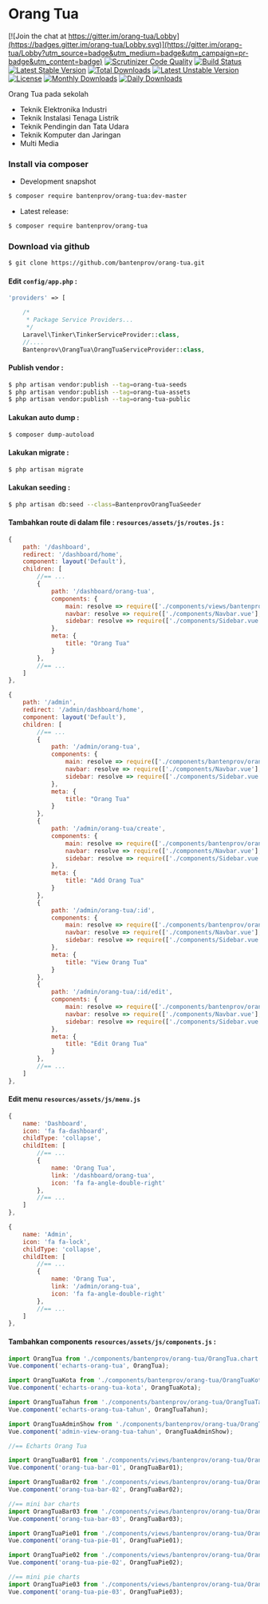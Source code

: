 # Orang Tua

[![Join the chat at https://gitter.im/orang-tua/Lobby](https://badges.gitter.im/orang-tua/Lobby.svg)](https://gitter.im/orang-tua/Lobby?utm_source=badge&utm_medium=badge&utm_campaign=pr-badge&utm_content=badge)
[![Scrutinizer Code Quality](https://scrutinizer-ci.com/g/bantenprov/orang-tua/badges/quality-score.png?b=master)](https://scrutinizer-ci.com/g/bantenprov/orang-tua/?branch=master)
[![Build Status](https://scrutinizer-ci.com/g/bantenprov/orang-tua/badges/build.png?b=master)](https://scrutinizer-ci.com/g/bantenprov/orang-tua/build-status/master)
[![Latest Stable Version](https://poser.pugx.org/bantenprov/orang-tua/v/stable)](https://packagist.org/packages/bantenprov/orang-tua)
[![Total Downloads](https://poser.pugx.org/bantenprov/orang-tua/downloads)](https://packagist.org/packages/bantenprov/orang-tua)
[![Latest Unstable Version](https://poser.pugx.org/bantenprov/orang-tua/v/unstable)](https://packagist.org/packages/bantenprov/orang-tua)
[![License](https://poser.pugx.org/bantenprov/orang-tua/license)](https://packagist.org/packages/bantenprov/orang-tua)
[![Monthly Downloads](https://poser.pugx.org/bantenprov/orang-tua/d/monthly)](https://packagist.org/packages/bantenprov/orang-tua)
[![Daily Downloads](https://poser.pugx.org/bantenprov/orang-tua/d/daily)](https://packagist.org/packages/bantenprov/orang-tua)

Orang Tua pada sekolah

- Teknik Elektronika Industri
- Teknik Instalasi Tenaga Listrik
- Teknik Pendingin dan Tata Udara
- Teknik Komputer dan Jaringan
- Multi Media

### Install via composer

- Development snapshot

```bash
$ composer require bantenprov/orang-tua:dev-master
```

- Latest release:

```bash
$ composer require bantenprov/orang-tua
```

### Download via github

```bash
$ git clone https://github.com/bantenprov/orang-tua.git
```

#### Edit `config/app.php` :

```php
'providers' => [

    /*
     * Package Service Providers...
     */
    Laravel\Tinker\TinkerServiceProvider::class,
    //....
    Bantenprov\OrangTua\OrangTuaServiceProvider::class,
```

#### Publish vendor :

```bash
$ php artisan vendor:publish --tag=orang-tua-seeds
$ php artisan vendor:publish --tag=orang-tua-assets
$ php artisan vendor:publish --tag=orang-tua-public
```

#### Lakukan auto dump :

```bash
$ composer dump-autoload
```

#### Lakukan migrate :

```bash
$ php artisan migrate
```

#### Lakukan seeding :

```bash
$ php artisan db:seed --class=BantenprovOrangTuaSeeder
```

#### Tambahkan route di dalam file : `resources/assets/js/routes.js` :

```javascript
{
    path: '/dashboard',
    redirect: '/dashboard/home',
    component: layout('Default'),
    children: [
        //== ...
        {
            path: '/dashboard/orang-tua',
            components: {
                main: resolve => require(['./components/views/bantenprov/orang-tua/DashboardOrangTua.vue'], resolve),
                navbar: resolve => require(['./components/Navbar.vue'], resolve),
                sidebar: resolve => require(['./components/Sidebar.vue'], resolve)
            },
            meta: {
                title: "Orang Tua"
            }
        },
        //== ...
    ]
},
```

```javascript
{
    path: '/admin',
    redirect: '/admin/dashboard/home',
    component: layout('Default'),
    children: [
        //== ...
        {
            path: '/admin/orang-tua',
            components: {
                main: resolve => require(['./components/bantenprov/orang-tua/OrangTua.index.vue'], resolve),
                navbar: resolve => require(['./components/Navbar.vue'], resolve),
                sidebar: resolve => require(['./components/Sidebar.vue'], resolve)
            },
            meta: {
                title: "Orang Tua"
            }
        },
        {
            path: '/admin/orang-tua/create',
            components: {
                main: resolve => require(['./components/bantenprov/orang-tua/OrangTua.add.vue'], resolve),
                navbar: resolve => require(['./components/Navbar.vue'], resolve),
                sidebar: resolve => require(['./components/Sidebar.vue'], resolve)
            },
            meta: {
                title: "Add Orang Tua"
            }
        },
        {
            path: '/admin/orang-tua/:id',
            components: {
                main: resolve => require(['./components/bantenprov/orang-tua/OrangTua.show.vue'], resolve),
                navbar: resolve => require(['./components/Navbar.vue'], resolve),
                sidebar: resolve => require(['./components/Sidebar.vue'], resolve)
            },
            meta: {
                title: "View Orang Tua"
            }
        },
        {
            path: '/admin/orang-tua/:id/edit',
            components: {
                main: resolve => require(['./components/bantenprov/orang-tua/OrangTua.edit.vue'], resolve),
                navbar: resolve => require(['./components/Navbar.vue'], resolve),
                sidebar: resolve => require(['./components/Sidebar.vue'], resolve)
            },
            meta: {
                title: "Edit Orang Tua"
            }
        },
        //== ...
    ]
},
```
#### Edit menu `resources/assets/js/menu.js`

```javascript
{
    name: 'Dashboard',
    icon: 'fa fa-dashboard',
    childType: 'collapse',
    childItem: [
        //== ...
        {
            name: 'Orang Tua',
            link: '/dashboard/orang-tua',
            icon: 'fa fa-angle-double-right'
        },
        //== ...
    ]
},
```

```javascript
{
    name: 'Admin',
    icon: 'fa fa-lock',
    childType: 'collapse',
    childItem: [
        //== ...
        {
            name: 'Orang Tua',
            link: '/admin/orang-tua',
            icon: 'fa fa-angle-double-right'
        },
        //== ...
    ]
},
```

#### Tambahkan components `resources/assets/js/components.js` :

```javascript
import OrangTua from './components/bantenprov/orang-tua/OrangTua.chart.vue';
Vue.component('echarts-orang-tua', OrangTua);

import OrangTuaKota from './components/bantenprov/orang-tua/OrangTuaKota.chart.vue';
Vue.component('echarts-orang-tua-kota', OrangTuaKota);

import OrangTuaTahun from './components/bantenprov/orang-tua/OrangTuaTahun.chart.vue';
Vue.component('echarts-orang-tua-tahun', OrangTuaTahun);

import OrangTuaAdminShow from './components/bantenprov/orang-tua/OrangTuaAdmin.show.vue';
Vue.component('admin-view-orang-tua-tahun', OrangTuaAdminShow);

//== Echarts Orang Tua

import OrangTuaBar01 from './components/views/bantenprov/orang-tua/OrangTuaBar01.vue';
Vue.component('orang-tua-bar-01', OrangTuaBar01);

import OrangTuaBar02 from './components/views/bantenprov/orang-tua/OrangTuaBar02.vue';
Vue.component('orang-tua-bar-02', OrangTuaBar02);

//== mini bar charts
import OrangTuaBar03 from './components/views/bantenprov/orang-tua/OrangTuaBar03.vue';
Vue.component('orang-tua-bar-03', OrangTuaBar03);

import OrangTuaPie01 from './components/views/bantenprov/orang-tua/OrangTuaPie01.vue';
Vue.component('orang-tua-pie-01', OrangTuaPie01);

import OrangTuaPie02 from './components/views/bantenprov/orang-tua/OrangTuaPie02.vue';
Vue.component('orang-tua-pie-02', OrangTuaPie02);

//== mini pie charts
import OrangTuaPie03 from './components/views/bantenprov/orang-tua/OrangTuaPie03.vue';
Vue.component('orang-tua-pie-03', OrangTuaPie03);
```

